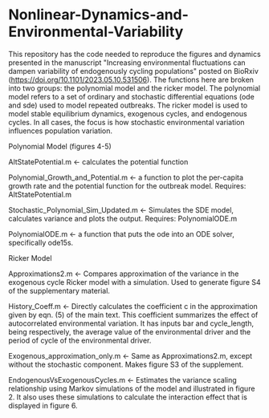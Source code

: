 # Nonlinear-Dynamics-and-Environmental-Variability

This repository has the code needed to reproduce the figures and dynamics presented in the manuscript "Increasing environmental fluctuations can dampen variability of endogenously cycling populations" posted on BioRxiv (https://doi.org/10.1101/2023.05.10.531506). The functions here are broken into two groups: the polynomial model and the ricker model. The polynomial model refers to a set of ordinary and stochastic differential equations (ode and sde) used to model repeated outbreaks. The ricker model is used to model stable equilibrium dynamics, exogenous cycles, and endogenous cycles. In all cases, the focus is how stochastic environmental variation influences population variation. 


Polynomial Model (figures 4-5)

AltStatePotential.m <- calculates the potential function

Polynomial_Growth_and_Potential.m <- a function to plot the per-capita growth rate and the potential function for the outbreak model. Requires: AltStatePotential.m

Stochastic_Polynomial_Sim_Updated.m <- Simulates the SDE model, calculates variance and plots the output. Requires: PolynomialODE.m

PolynomialODE.m <- a function that puts the ode into an ODE solver, specifically ode15s.


Ricker Model

Approximations2.m <- Compares approximation of the variance in the exogenous cycle Ricker model with a simulation. Used to generate figure S4 of the supplementary material.

History_Coeff.m <- Directly calculates the coefficient c in the approximation given by eqn. (5) of the main text. This coefficient summarizes the effect of autocorrelated environmental variation. It has inputs bar and cycle_length, being respectively, the average value of the environmental driver and the period of cycle of the environmental driver. 

Exogenous_approximation_only.m <- Same as Approximations2.m, except without the stochastic component. Makes figure S3 of the supplement.

EndogenousVsExogenousCycles.m <- Estimates the variance scaling relationship using Markov simulations of the model and illustrated in figure 2. It also uses these simulations to calculate the interaction effect that is displayed in figure 6. 



